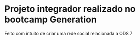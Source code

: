 # Projeto integrador realizado no bootcamp Generation

Feito com intuito de criar uma rede social relacionada a ODS 7
